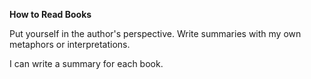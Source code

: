 **How to Read Books**

Put yourself in the author's perspective.
Write summaries with my own metaphors or interpretations.  

I can write a summary for each book.